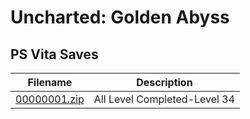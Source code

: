 # Uncharted: Golden Abyss

## PS Vita Saves

| Filename | Description |
|----------|-------------|
| [00000001.zip](00000001.zip) | All Level Completed-Level 34  |
